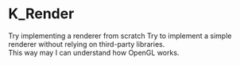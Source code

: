 # K_Render
Try implementing a renderer from scratch
Try to implement a simple renderer without relying on third-party libraries.  
This way may I can understand how OpenGL works.  
